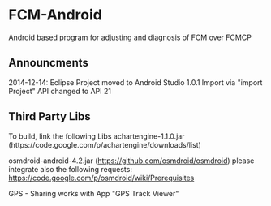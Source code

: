 FCM-Android
===========

Android based program for adjusting and diagnosis of FCM over FCMCP

<h2>Announcments</h2>
2014-12-14:
Eclipse Project moved to Android Studio 1.0.1
Import via "import Project"
API changed to API 21


<h2>Third Party Libs</h2>
To build, link the following Libs
achartengine-1.1.0.jar 
(https://code.google.com/p/achartengine/downloads/list)

osmdroid-android-4.2.jar
(https://github.com/osmdroid/osmdroid)
please integrate also the following requests:
https://code.google.com/p/osmdroid/wiki/Prerequisites

GPS - Sharing works with App "GPS Track Viewer"